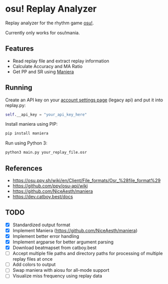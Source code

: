 # osu! Replay Analyzer

Replay analyzer for the rhythm game [osu!](https://osu.ppy.sh/).

Currently only works for osu!mania.

## Features

- Read replay file and extract replay information
- Calculate Accuracy and MA Ratio
- Get PP and SR using [Maniera](https://github.com/NiceAesth/maniera)

## Running

Create an API key on your [account settings page](https://osu.ppy.sh/home/account/edit#legacy-api) (legacy api) and put it into replay.py:

```py
self.__api_key = "your_api_key_here"
```

Install maniera using PIP:

```bash
pip install maniera
```

Run using Python 3:

```bash
python3 main.py your_replay_file.osr
```

## References

- https://osu.ppy.sh/wiki/en/Client/File_formats/Osr_%28file_format%29
- https://github.com/ppy/osu-api/wiki
- https://github.com/NiceAesth/maniera
- https://dev.catboy.best/docs

## TODO

- [x] Standardized output format
- [x] Implement Maniera (https://github.com/NiceAesth/maniera)
- [x] Implement better error handling
- [x] Implement argparse for better argument parsing
- [x] Download beatmapset from catboy.best
- [ ] Accept multiple file paths and directory paths for processing of multiple replay files at once
- [ ] Add colors to output
- [ ] Swap maniera with aiosu for all-mode support
- [ ] Visualize miss frequency using replay data
